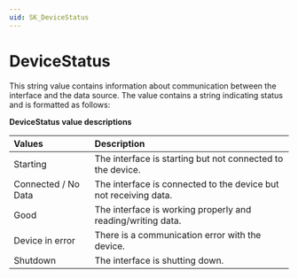 ```yaml
---
uid: SK_DeviceStatus
---
```


# DeviceStatus

This string value contains information about communication between the interface and the data source. The value contains a string indicating status and is formatted as follows:

**DeviceStatus value descriptions**

| Values | Description |
|:-|:-|
| Starting | The interface is starting but not connected to the device. |
| Connected / No Data | The interface is connected to the device but not receiving data. |
| Good | The interface is working properly and reading/writing data. |
| Device in error | There is a communication error with the device. |
| Shutdown | The interface is shutting down. |
